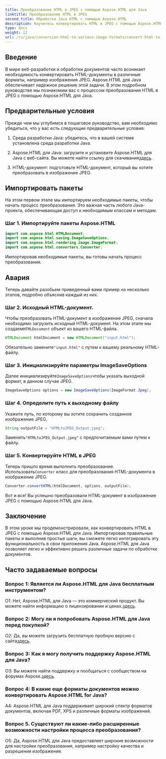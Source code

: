 ```yaml
---
title: Преобразование HTML в JPEG с помощью Aspose.HTML для Java
linktitle: Преобразование HTML в JPEG
second_title: Обработка Java HTML с помощью Aspose.HTML
description: Научитесь конвертировать HTML в JPEG с помощью Aspose.HTML для Java. Пошаговое руководство по беспрепятственной обработке документов.
type: docs
weight: 12
url: /ru/java/conversion-html-to-various-image-formats/convert-html-to-jpeg/
---
```

## Введение

В мире веб-разработки и обработки документов часто возникает необходимость конвертировать HTML-документы в различные форматы, например изображения JPEG. Aspose.HTML для Java обеспечивает надежное решение этой задачи. В этом подробном руководстве мы познакомим вас с процессом преобразования HTML в JPEG с помощью Aspose.HTML для Java. 

## Предварительные условия

Прежде чем мы углубимся в пошаговое руководство, вам необходимо убедиться, что у вас есть следующие предварительные условия:

1. Среда разработки Java: убедитесь, что в вашей системе установлена среда разработки Java.

2.  Aspose.HTML для Java: загрузите и установите Aspose.HTML для Java с веб-сайта. Вы можете найти ссылку для скачивания[здесь](https://releases.aspose.com/html/java/).

3. HTML-документ: подготовьте HTML-документ, который вы хотите преобразовать в изображение JPEG.

## Импортировать пакеты

На этом первом этапе мы импортируем необходимые пакеты, чтобы начать процесс преобразования. Это важная часть любого Java-проекта, обеспечивающая доступ к необходимым классам и методам.

### Шаг 1. Импортируйте пакеты Aspose.HTML

```java
import com.aspose.html.HTMLDocument;
import com.aspose.html.saving.ImageSaveOptions;
import com.aspose.html.rendering.image.ImageFormat;
import com.aspose.html.converters.Converter;
```

Импортировав необходимые пакеты, вы готовы начать процесс преобразования.

## Авария

Теперь давайте разобьем приведенный вами пример на несколько этапов, подробно объяснив каждый из них.

### Шаг 2. Исходный HTML-документ.

 Чтобы преобразовать HTML-документ в изображение JPEG, сначала необходимо загрузить исходный HTML-документ. На этом этапе мы создаем`HTMLDocument` объект из вашего HTML-файла.

```java
HTMLDocument htmlDocument = new HTMLDocument("input.html");
```

 Обязательно замените`"input.html"` с путем к вашему реальному HTML-файлу.

### Шаг 3. Инициализируйте параметры ImageSaveOptions

 Далее инициализируйте`ImageSaveOptions`чтобы указать выходной формат, в данном случае JPEG.

```java
ImageSaveOptions options = new ImageSaveOptions(ImageFormat.Jpeg);
```

### Шаг 4. Определите путь к выходному файлу

Укажите путь, по которому вы хотите сохранить созданное изображение JPEG.

```java
String outputFile = "HTMLtoJPEG_Output.jpeg";
```

 Заменять`"HTMLtoJPEG_Output.jpeg"` с предпочитаемым вами путем к файлу.

### Шаг 5. Конвертируйте HTML в JPEG

 Теперь пришло время выполнить преобразование. Использовать`Converter` класс для преобразования HTML-документа в изображение JPEG.

```java
Converter.convertHTML(htmlDocument, options, outputFile);
```

Вот и все! Вы успешно преобразовали HTML-документ в изображение JPEG с помощью Aspose.HTML для Java.

## Заключение

В этом уроке мы продемонстрировали, как конвертировать HTML в JPEG с помощью Aspose.HTML для Java. Импортировав правильные пакеты и выполнив простые шаги, вы сможете легко интегрировать эту функциональность в свои приложения Java. Aspose.HTML для Java позволяет легко и эффективно решать различные задачи по обработке документов.

## Часто задаваемые вопросы

### Вопрос 1: Является ли Aspose.HTML для Java бесплатным инструментом?

 О1: Нет, Aspose.HTML для Java — это коммерческий продукт. Вы можете найти информацию о лицензировании и ценах.[здесь](https://purchase.aspose.com/buy).

### Вопрос 2: Могу ли я попробовать Aspose.HTML для Java перед покупкой?

 О2: Да, вы можете загрузить бесплатную пробную версию с сайта[здесь](https://releases.aspose.com/html/java).

### Вопрос 3: Как я могу получить поддержку Aspose.HTML для Java?

О3: Вы можете найти поддержку и пообщаться с сообществом на форумах Aspose.[здесь](https://forum.aspose.com/).

### Вопрос 4: В какие еще форматы документов можно конвертировать Aspose.HTML for Java?

A4: Aspose.HTML для Java поддерживает широкий спектр форматов документов, включая PDF, XPS и различные форматы изображений.

### Вопрос 5. Существуют ли какие-либо расширенные возможности настройки процесса преобразования?

О5: Да, Aspose.HTML для Java предоставляет широкие возможности для настройки преобразования, например настройку качества и разрешения изображения.